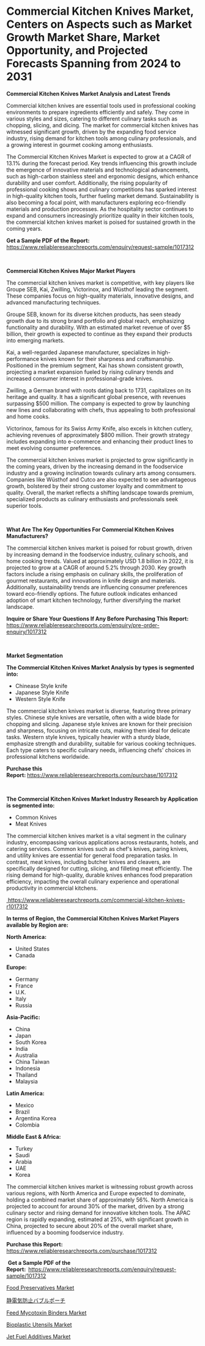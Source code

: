 <p><h1>Commercial Kitchen Knives Market, Centers on Aspects such as Market Growth Market Share, Market Opportunity, and Projected Forecasts Spanning from 2024 to 2031</h1></p><p><strong>Commercial Kitchen Knives Market Analysis and Latest Trends</strong></p>
<p><p>Commercial kitchen knives are essential tools used in professional cooking environments to prepare ingredients efficiently and safely. They come in various styles and sizes, catering to different culinary tasks such as chopping, slicing, and dicing. The market for commercial kitchen knives has witnessed significant growth, driven by the expanding food service industry, rising demand for kitchen tools among culinary professionals, and a growing interest in gourmet cooking among enthusiasts.</p><p>The Commercial Kitchen Knives Market is expected to grow at a CAGR of 13.1% during the forecast period. Key trends influencing this growth include the emergence of innovative materials and technological advancements, such as high-carbon stainless steel and ergonomic designs, which enhance durability and user comfort. Additionally, the rising popularity of professional cooking shows and culinary competitions has sparked interest in high-quality kitchen tools, further fueling market demand. Sustainability is also becoming a focal point, with manufacturers exploring eco-friendly materials and production processes. As the hospitality sector continues to expand and consumers increasingly prioritize quality in their kitchen tools, the commercial kitchen knives market is poised for sustained growth in the coming years.</p></p>
<p><strong>Get a Sample PDF of the Report:&nbsp;</strong> <a href="https://www.reliableresearchreports.com/enquiry/request-sample/1017312">https://www.reliableresearchreports.com/enquiry/request-sample/1017312</a></p>
<p>&nbsp;</p>
<p><strong>Commercial Kitchen Knives Major Market Players</strong></p>
<p><p>The commercial kitchen knives market is competitive, with key players like Groupe SEB, Kai, Zwilling, Victorinox, and Wüsthof leading the segment. These companies focus on high-quality materials, innovative designs, and advanced manufacturing techniques. </p><p>Groupe SEB, known for its diverse kitchen products, has seen steady growth due to its strong brand portfolio and global reach, emphasizing functionality and durability. With an estimated market revenue of over $5 billion, their growth is expected to continue as they expand their products into emerging markets.</p><p>Kai, a well-regarded Japanese manufacturer, specializes in high-performance knives known for their sharpness and craftsmanship. Positioned in the premium segment, Kai has shown consistent growth, projecting a market expansion fueled by rising culinary trends and increased consumer interest in professional-grade knives.</p><p>Zwilling, a German brand with roots dating back to 1731, capitalizes on its heritage and quality. It has a significant global presence, with revenues surpassing $500 million. The company is expected to grow by launching new lines and collaborating with chefs, thus appealing to both professional and home cooks.</p><p>Victorinox, famous for its Swiss Army Knife, also excels in kitchen cutlery, achieving revenues of approximately $800 million. Their growth strategy includes expanding into e-commerce and enhancing their product lines to meet evolving consumer preferences.</p><p>The commercial kitchen knives market is projected to grow significantly in the coming years, driven by the increasing demand in the foodservice industry and a growing inclination towards culinary arts among consumers. Companies like Wüsthof and Cutco are also expected to see advantageous growth, bolstered by their strong customer loyalty and commitment to quality. Overall, the market reflects a shifting landscape towards premium, specialized products as culinary enthusiasts and professionals seek superior tools.</p></p>
<p>&nbsp;</p>
<p><strong>What Are The Key Opportunities For Commercial Kitchen Knives Manufacturers?</strong></p>
<p><p>The commercial kitchen knives market is poised for robust growth, driven by increasing demand in the foodservice industry, culinary schools, and home cooking trends. Valued at approximately USD 1.8 billion in 2022, it is projected to grow at a CAGR of around 5.2% through 2030. Key growth factors include a rising emphasis on culinary skills, the proliferation of gourmet restaurants, and innovations in knife design and materials. Additionally, sustainability trends are influencing consumer preferences toward eco-friendly options. The future outlook indicates enhanced adoption of smart kitchen technology, further diversifying the market landscape.</p></p>
<p><strong>Inquire or Share Your Questions If Any Before Purchasing This Report:</strong> <a href="https://www.reliableresearchreports.com/enquiry/pre-order-enquiry/1017312">https://www.reliableresearchreports.com/enquiry/pre-order-enquiry/1017312</a></p>
<p>&nbsp;</p>
<p><strong>Market Segmentation</strong></p>
<p><strong>The Commercial Kitchen Knives Market Analysis by types is segmented into:</strong></p>
<p><ul><li>Chinease Style knife</li><li>Japanese Style Knife</li><li>Western Style Knife</li></ul></p>
<p><p>The commercial kitchen knives market is diverse, featuring three primary styles. Chinese style knives are versatile, often with a wide blade for chopping and slicing. Japanese style knives are known for their precision and sharpness, focusing on intricate cuts, making them ideal for delicate tasks. Western style knives, typically heavier with a sturdy blade, emphasize strength and durability, suitable for various cooking techniques. Each type caters to specific culinary needs, influencing chefs' choices in professional kitchens worldwide.</p></p>
<p><strong>Purchase this Report:&nbsp;</strong><a href="https://www.reliableresearchreports.com/purchase/1017312">https://www.reliableresearchreports.com/purchase/1017312</a></p>
<p>&nbsp;</p>
<p><strong>The Commercial Kitchen Knives Market Industry Research by Application is segmented into:</strong></p>
<p><ul><li>Common Knives</li><li>Meat Knives</li></ul></p>
<p><p>The commercial kitchen knives market is a vital segment in the culinary industry, encompassing various applications across restaurants, hotels, and catering services. Common knives such as chef's knives, paring knives, and utility knives are essential for general food preparation tasks. In contrast, meat knives, including butcher knives and cleavers, are specifically designed for cutting, slicing, and filleting meat efficiently. The rising demand for high-quality, durable knives enhances food preparation efficiency, impacting the overall culinary experience and operational productivity in commercial kitchens.</p></p>
<p><a href="https://www.reliableresearchreports.com/commercial-kitchen-knives-r1017312">&nbsp;https://www.reliableresearchreports.com/commercial-kitchen-knives-r1017312</a></p>
<p><strong>In terms of Region, the Commercial Kitchen Knives Market Players available by Region are:</strong></p>
<p>
    <p> <strong> North America: </strong>
        <ul>
            <li>United States</li>
            <li>Canada</li>
        </ul>
        </p> 
    <p> <strong> Europe: </strong>
        <ul>
            <li>Germany</li>
            <li>France</li>
            <li>U.K.</li>
            <li>Italy</li>
            <li>Russia</li>
        </ul>
        </p> 
    <p> <strong> Asia-Pacific: </strong>
        <ul>
            <li>China</li>
            <li>Japan</li>
            <li>South Korea</li>
            <li>India</li>
            <li>Australia</li>
            <li>China Taiwan</li>
            <li>Indonesia</li>
            <li>Thailand</li>
            <li>Malaysia</li>
        </ul>
        </p> 
    <p> <strong> Latin America: </strong>
        <ul>
            <li>Mexico</li>
            <li>Brazil</li>
            <li>Argentina Korea</li>
            <li>Colombia</li>
        </ul>
        </p> 
    <p> <strong> Middle East & Africa: </strong>
        <ul>
            <li>Turkey</li>
            <li>Saudi</li>
            <li>Arabia</li>
            <li>UAE</li>
            <li>Korea</li>
        </ul>
    </p>
    </p>
<p><p>The commercial kitchen knives market is witnessing robust growth across various regions, with North America and Europe expected to dominate, holding a combined market share of approximately 56%. North America is projected to account for around 30% of the market, driven by a strong culinary sector and rising demand for innovative kitchen tools. The APAC region is rapidly expanding, estimated at 25%, with significant growth in China, projected to secure about 20% of the overall market share, influenced by a booming foodservice industry.</p></p>
<p><strong>Purchase this Report: </strong><a href="https://www.reliableresearchreports.com/purchase/1017312">https://www.reliableresearchreports.com/purchase/1017312</a></p>
<p>&nbsp;<strong>Get a Sample PDF of the Report:&nbsp;&nbsp;</strong><a href="https://www.reliableresearchreports.com/enquiry/request-sample/1017312">https://www.reliableresearchreports.com/enquiry/request-sample/1017312</a></p>
<p><strong></strong></p>
<p><p><a href="https://github.com/DianaWilson796/Market-Research-Report-List-1/blob/main/food-preservatives-market.md">Food Preservatives Market</a></p><p><a href="https://medium.com/@winonawolff1921/anti-static-bubble-pouch-market-%E3%81%AE%E3%82%B0%E3%83%AD%E3%83%BC%E3%83%90%E3%83%AB%E5%B8%82%E5%A0%B4%E6%A6%82%E8%A6%81%E3%81%AF-%E4%B8%96%E7%95%8C%E3%81%8A%E3%82%88%E3%81%B3%E4%B8%BB%E8%A6%81%E5%B8%82%E5%A0%B4%E3%81%AB%E3%81%8A%E3%81%91%E3%82%8B%E6%A5%AD%E7%95%8C%E3%81%AB%E5%BD%B1%E9%9F%BF%E3%82%92%E4%B8%8E%E3%81%88%E3%82%8B%E4%B8%BB%E8%A6%81%E3%81%AA%E3%83%88%E3%83%AC%E3%83%B3%E3%83%89%E3%81%AB%E3%81%A4%E3%81%84%E3%81%A6-%E7%8B%AC%E8%87%AA%E3%81%AE%E8%A6%96%E7%82%B9%E3%82%92%E6%8F%90%E4%BE%9B%E3%81%97%E3%81%BE%E3%81%99-9b5d73c4d824">静電気防止バブルポーチ</a></p><p><a href="https://www.linkedin.com/pulse/feed-mycotoxin-binders-market-global-trends-forecast-2024-nxgwe?trackingId=33A7aVKVQ3%2BwjNiBC1%2Bg3g%3D%3D">Feed Mycotoxin Binders Market</a></p><p><a href="https://github.com/LacThu1/Market-Research-Report-List-1/blob/main/bioplastic-utensils-market.md">Bioplastic Utensils Market</a></p><p><a href="https://issuu.com/reportprime-2/docs/jet-fuel-additives-market-size-2030_b74e9c258024d3">Jet Fuel Additives Market</a></p></p>